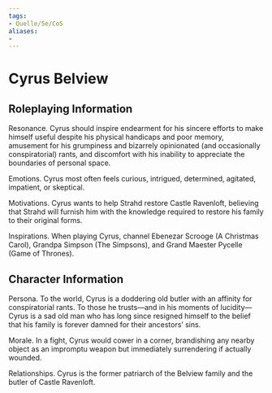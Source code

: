 ```yaml
---
tags:
- Quelle/5e/CoS
aliases:
- 
---
```

# Cyrus Belview 
## Roleplaying Information
Resonance. Cyrus should inspire endearment for his sincere efforts to make himself useful despite his physical handicaps and poor memory, amusement for his grumpiness and bizarrely opinionated (and occasionally conspiratorial) rants, and discomfort with his inability to appreciate the boundaries of personal space.

Emotions. Cyrus most often feels curious, intrigued, determined, agitated, impatient, or skeptical.

Motivations. Cyrus wants to help Strahd restore Castle Ravenloft, believing that Strahd will furnish him with the knowledge required to restore his family to their original forms.

Inspirations. When playing Cyrus, channel Ebenezar Scrooge (A Christmas Carol), Grandpa Simpson (The Simpsons), and Grand Maester Pycelle (Game of Thrones).

## Character Information
Persona. To the world, Cyrus is a doddering old butler with an affinity for conspiratorial rants. To those he trusts—and in his moments of lucidity—Cyrus is a sad old man who has long since resigned himself to the belief that his family is forever damned for their ancestors’ sins.

Morale. In a fight, Cyrus would cower in a corner, brandishing any nearby object as an impromptu weapon but immediately surrendering if actually wounded.

Relationships. Cyrus is the former patriarch of the Belview family and the butler of Castle Ravenloft.